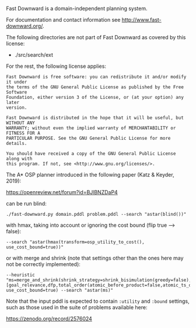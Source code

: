 Fast Downward is a domain-independent planning system.

For documentation and contact information see http://www.fast-downward.org/.

The following directories are not part of Fast Downward as covered by this
license:

* ./src/search/ext

For the rest, the following license applies:

```
Fast Downward is free software: you can redistribute it and/or modify it under
the terms of the GNU General Public License as published by the Free Software
Foundation, either version 3 of the License, or (at your option) any later
version.

Fast Downward is distributed in the hope that it will be useful, but WITHOUT ANY
WARRANTY; without even the implied warranty of MERCHANTABILITY or FITNESS FOR A
PARTICULAR PURPOSE. See the GNU General Public License for more details.

You should have received a copy of the GNU General Public License along with
this program. If not, see <http://www.gnu.org/licenses/>.
```

The A* OSP planner introduced in the following paper (Katz & Keyder, 2019):

https://openreview.net/forum?id=BJlBNZDaP4

can be run blind:

```
./fast-downward.py domain.pddl problem.pddl --search "astar(blind())"
```

with hmax, taking into account or ignoring the cost bound (flip true --> false):

```
--search "astar(hmax(transform=osp_utility_to_cost(), use_cost_bound=true))"
```

or with merge and shrink (note that settings other than the ones here may not be correctly implemented):

```
--heuristic "ms=merge_and_shrink(shrink_strategy=shrink_bisimulation(greedy=false),merge_strategy=merge_sccs(order_of_sccs=topological,merge_selector=score_based_filtering(scoring_functions=[goal_relevance,dfp,total_order(atomic_before_product=false,atomic_ts_order=reverse_level,product_ts_order=new_to_old)])),label_reduction=exact(before_shrinking=true,before_merging=false),max_states=50000,threshold_before_merge=1,transform=osp_utility_to_cost(), use_cost_bound=true) --search "astar(ms)"
```

Note that the input pddl is expected to contain `:utility` and `:bound` settings, such as those used in the suite of problems available here: 

https://zenodo.org/record/2576024